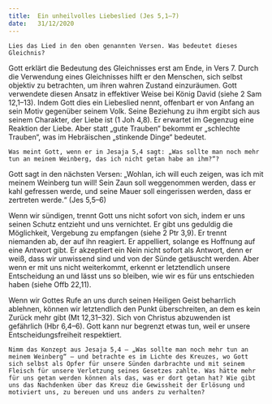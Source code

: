 ```yaml
---
title:  Ein unheilvolles Liebeslied (Jes 5,1–7)
date:   31/12/2020
---
```


`Lies das Lied in den oben genannten Versen. Was bedeutet dieses Gleichnis?`

Gott erklärt die Bedeutung des Gleichnisses erst am Ende, in Vers 7. Durch die Verwendung eines Gleichnisses hilft er den Menschen, sich selbst objektiv zu betrachten, um ihren wahren Zustand einzuräumen. Gott verwendete diesen Ansatz in effektiver Weise bei König David (siehe 2 Sam 12,1–13). Indem Gott dies ein Liebeslied nennt, offenbart er von Anfang an sein Motiv gegenüber seinem Volk. Seine Beziehung zu ihm ergibt sich aus seinem Charakter, der Liebe ist (1 Joh 4,8). Er erwartet im Gegenzug eine Reaktion der Liebe. Aber statt „gute Trauben“ bekommt er „schlechte Trauben“, was im Hebräischen „stinkende Dinge“ bedeutet.

`Was meint Gott, wenn er in Jesaja 5,4 sagt: „Was sollte man noch mehr tun an meinem Weinberg, das ich nicht getan habe an ihm?“?`

Gott sagt in den nächsten Versen: „Wohlan, ich will euch zeigen, was ich mit meinem Weinberg tun will! Sein Zaun soll weggenommen werden, dass er kahl gefressen werde, und seine Mauer soll eingerissen werden, dass er zertreten werde.“ (Jes 5,5–6)

Wenn wir sündigen, trennt Gott uns nicht sofort von sich, indem er uns seinen Schutz entzieht und uns vernichtet. Er gibt uns geduldig die Möglichkeit, Vergebung zu empfangen (siehe 2 Ptr 3,9). Er trennt niemanden ab, der auf ihn reagiert. Er appelliert, solange es Hoffnung auf eine Antwort gibt. Er akzeptiert ein Nein nicht sofort als Antwort, denn er weiß, dass wir unwissend sind und von der Sünde getäuscht werden. Aber wenn er mit uns nicht weiterkommt, erkennt er letztendlich unsere Entscheidung an und lässt uns so bleiben, wie wir es für uns entschieden haben (siehe Offb 22,11).

Wenn wir Gottes Rufe an uns durch seinen Heiligen Geist beharrlich ablehnen, können wir letztendlich den Punkt überschreiten, an dem es kein Zurück mehr gibt (Mt 12,31–32). Sich von Christus abzuwenden ist gefährlich (Hbr 6,4–6). Gott kann nur begrenzt etwas tun, weil er unsere Entscheidungsfreiheit respektiert.

`Nimm das Konzept aus Jesaja 5,4 – „Was sollte man noch mehr tun an meinem Weinberg“ – und betrachte es im Lichte des Kreuzes, wo Gott sich selbst als Opfer für unsere Sünden darbrachte und mit seinem Fleisch für unsere Verletzung seines Gesetzes zahlte. Was hätte mehr für uns getan werden können als das, was er dort getan hat? Wie gibt uns das Nachdenken über das Kreuz die Gewissheit der Erlösung und motiviert uns, zu bereuen und uns anders zu verhalten?`